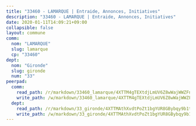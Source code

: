 ```yaml
---
title: "33460 - LAMARQUE | Entraide, Annonces, Initiatives"
description: "33460 - LAMARQUE | Entraide, Annonces, Initiatives"
date: 2020-01-11T14:09:21+09:00
collapsible: false
layout: commune
comm:
  nom: "LAMARQUE"
  slug: lamarque
  cp: "33460"
dept:
  nom: "Gironde"
  slug: gironde
  num: "33"
peerpad:
  comm:
    read_path: /r/markdown/33460_lamarque/4XTTM4gTEXtdjLmUV6Z8wWajWWZFnsGMbHWGWN91gDZrJYbep
    write_path: /w/markdown/33460_lamarque/4XTTM4gTEXtdjLmUV6Z8wWajWWZFnsGMbHWGWN91gDZrJYbep-K3TgUrrtPFiwgfmUnHYv8ADQBASXCpWDrqeCKgmCicnmnbw3wGMjuuCdLTa7SYy4FK2fck5mvf9Z5CWAtZDzV92LyJW8uCxXP1hgKiAyKX6HHJ8LhXYE71RCZNYGM26A3deWX5HJ
  dept:
    read_path: /r/markdown/33_gironde/4XTTMAthXvdtPoZt1bgYUR8GBybqy9b1tLUaaKDw5iKj57LRt
    write_path: /w/markdown/33_gironde/4XTTMAthXvdtPoZt1bgYUR8GBybqy9b1tLUaaKDw5iKj57LRt-K3TgU8ogmN5s8hbKrZhkV9P1KQiFepNWXjoYRvdMTW1jt7eRXTmrjG677tN9mcUTsALjzYGgb8mvcrYPJn2Jd8cTiBmF9aZcbgdcQL1kzCPJnSf6X8tpEcGPdTr5qT6cQqEpt6oQ
---
```


